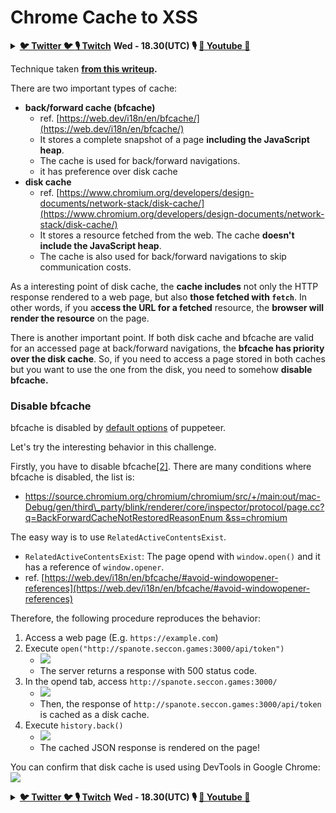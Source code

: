 # Chrome Cache to XSS

<details>

<summary><a href="https://twitter.com/carlospolopm"><strong>🐦 Twitter 🐦 </strong></a><a href="https://www.twitch.tv/hacktricks_live/schedule"><strong>🎙️ Twitch</strong></a> <strong>Wed - 18.30(UTC) 🎙️ </strong> <a href="https://www.youtube.com/@hacktricks_LIVE"><strong>🎥 Youtube 🎥</strong></a></summary>

* Do you work in a **cybersecurity company**? Do you want to see your **company advertised in HackTricks**? or do you want to have access to the **latest version of the PEASS or download HackTricks in PDF**? Check the [**SUBSCRIPTION PLANS**](https://github.com/sponsors/carlospolop)!
* Discover [**The PEASS Family**](https://opensea.io/collection/the-peass-family), our collection of exclusive [**NFTs**](https://opensea.io/collection/the-peass-family)
* Get the [**official PEASS & HackTricks swag**](https://peass.creator-spring.com)
* **Join the** [**💬**](https://emojipedia.org/speech-balloon/) [**Discord group**](https://discord.gg/hRep4RUj7f) or the [**telegram group**](https://t.me/peass) or **follow** me on **Twitter** [**🐦**](https://github.com/carlospolop/hacktricks/tree/7af18b62b3bdc423e11444677a6a73d4043511e9/\[https:/emojipedia.org/bird/README.md)[**@carlospolopm**](https://twitter.com/carlospolopm)**.**
* **Share your hacking tricks by submitting PRs to the** [**hacktricks repo**](https://github.com/carlospolop/hacktricks) **and** [**hacktricks-cloud repo**](https://github.com/carlospolop/hacktricks-cloud).

</details>

Technique taken [**from this writeup**](https://blog.arkark.dev/2022/11/18/seccon-en/#web-spanote)**.**

There are two important types of cache:

* **back/forward cache (bfcache)**
  * ref. [https://web.dev/i18n/en/bfcache/](https://web.dev/i18n/en/bfcache/)
  * It stores a complete snapshot of a page **including the JavaScript heap**.
  * The cache is used for back/forward navigations.
  * it has preference over disk cache
* **disk cache**
  * ref. [https://www.chromium.org/developers/design-documents/network-stack/disk-cache/](https://www.chromium.org/developers/design-documents/network-stack/disk-cache/)
  * It stores a resource fetched from the web. The cache **doesn't include the JavaScript heap**.
  * The cache is also used for back/forward navigations to skip communication costs.

As a interesting point of disk cache, the **cache includes** not only the HTTP response rendered to a web page, but also **those fetched with `fetch`**. In other words, if you a**ccess the URL for a fetched** resource, the **browser will render the resource** on the page.

There is another important point. If both disk cache and bfcache are valid for an accessed page at back/forward navigations, the **bfcache has priority over the disk cache**. So, if you need to access a page stored in both caches but you want to use the one from the disk, you need to somehow **disable bfcache.**

### Disable bfcache

bfcache is disabled by [default options](https://github.com/puppeteer/puppeteer/blob/v19.2.0/packages/puppeteer-core/src/node/ChromeLauncher.ts#L175) of puppeteer.

Let's try the interesting behavior in this challenge.

Firstly, you have to disable bfcache[\[2\]](https://blog.arkark.dev/2022/11/18/seccon-en/#fn2). There are many conditions where bfcache is disabled, the list is:

* [https://source.chromium.org/chromium/chromium/src/+/main:out/mac-Debug/gen/third\_party/blink/renderer/core/inspector/protocol/page.cc?q=BackForwardCacheNotRestoredReasonEnum \&ss=chromium](https://source.chromium.org/chromium/chromium/src/+/main:out/mac-Debug/gen/third\_party/blink/renderer/core/inspector/protocol/page.cc?q=BackForwardCacheNotRestoredReasonEnum%20\&ss=chromium)

The easy way is to use `RelatedActiveContentsExist`.

* `RelatedActiveContentsExist`: The page opend with `window.open()` and it has a reference of `window.opener`.
* ref. [https://web.dev/i18n/en/bfcache/#avoid-windowopener-references](https://web.dev/i18n/en/bfcache/#avoid-windowopener-references)

Therefore, the following procedure reproduces the behavior:

1. Access a web page (E.g. `https://example.com`)
2. Execute `open("http://spanote.seccon.games:3000/api/token")`
   * ![](https://blog.arkark.dev/images/2022/20221118-seccon-spanote-04.png)
   * The server returns a response with 500 status code.
3. In the opend tab, access `http://spanote.seccon.games:3000/`
   * ![](https://blog.arkark.dev/images/2022/20221118-seccon-spanote-05.png)
   * Then, the response of `http://spanote.seccon.games:3000/api/token` is cached as a disk cache.
4. Execute `history.back()`
   * ![](https://blog.arkark.dev/images/2022/20221118-seccon-spanote-06.png)
   * The cached JSON response is rendered on the page!

You can confirm that disk cache is used using DevTools in Google Chrome:\
![](https://blog.arkark.dev/images/2022/20221118-seccon-spanote-07.png)

<details>

<summary><a href="https://twitter.com/carlospolopm"><strong>🐦 Twitter 🐦 </strong></a><a href="https://www.twitch.tv/hacktricks_live/schedule"><strong>🎙️ Twitch</strong></a> <strong>Wed - 18.30(UTC) 🎙️ </strong> <a href="https://www.youtube.com/@hacktricks_LIVE"><strong>🎥 Youtube 🎥</strong></a></summary>

* Do you work in a **cybersecurity company**? Do you want to see your **company advertised in HackTricks**? or do you want to have access to the **latest version of the PEASS or download HackTricks in PDF**? Check the [**SUBSCRIPTION PLANS**](https://github.com/sponsors/carlospolop)!
* Discover [**The PEASS Family**](https://opensea.io/collection/the-peass-family), our collection of exclusive [**NFTs**](https://opensea.io/collection/the-peass-family)
* Get the [**official PEASS & HackTricks swag**](https://peass.creator-spring.com)
* **Join the** [**💬**](https://emojipedia.org/speech-balloon/) [**Discord group**](https://discord.gg/hRep4RUj7f) or the [**telegram group**](https://t.me/peass) or **follow** me on **Twitter** [**🐦**](https://github.com/carlospolop/hacktricks/tree/7af18b62b3bdc423e11444677a6a73d4043511e9/\[https:/emojipedia.org/bird/README.md)[**@carlospolopm**](https://twitter.com/carlospolopm)**.**
* **Share your hacking tricks by submitting PRs to the** [**hacktricks repo**](https://github.com/carlospolop/hacktricks) **and** [**hacktricks-cloud repo**](https://github.com/carlospolop/hacktricks-cloud).

</details>
